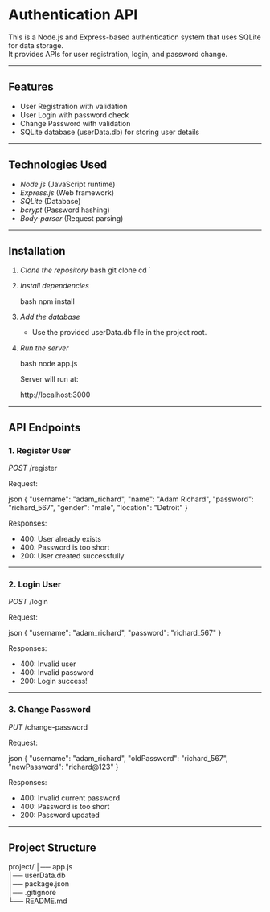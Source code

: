 # Authentication API

This is a Node.js and Express-based authentication system that uses SQLite for data storage.  
It provides APIs for user registration, login, and password change.

---

## Features
- User Registration with validation
- User Login with password check
- Change Password with validation
- SQLite database (userData.db) for storing user details

---

## Technologies Used
- *Node.js* (JavaScript runtime)
- *Express.js* (Web framework)
- *SQLite* (Database)
- *bcrypt* (Password hashing)
- *Body-parser* (Request parsing)

---

## Installation

1. *Clone the repository*
   bash
   git clone <your-repo-url>
   cd <project-folder>
`

2. *Install dependencies*

   bash
   npm install
   

3. *Add the database*

   * Use the provided userData.db file in the project root.


4. *Run the server*

   bash
   node app.js
   

   Server will run at:

   
   http://localhost:3000
   

---

## API Endpoints

### 1. Register User

*POST* /register

Request:

json
{
  "username": "adam_richard",
  "name": "Adam Richard",
  "password": "richard_567",
  "gender": "male",
  "location": "Detroit"
}


Responses:

* 400: User already exists
* 400: Password is too short
* 200: User created successfully

---

### 2. Login User

*POST* /login

Request:

json
{
  "username": "adam_richard",
  "password": "richard_567"
}


Responses:

* 400: Invalid user
* 400: Invalid password
* 200: Login success!

---

### 3. Change Password

*PUT* /change-password

Request:

json
{
  "username": "adam_richard",
  "oldPassword": "richard_567",
  "newPassword": "richard@123"
}


Responses:

* 400: Invalid current password
* 400: Password is too short
* 200: Password updated

---

## Project Structure


project/
│── app.js         
│── userData.db   
│── package.json   
│── .gitignore     
└── README.md      




